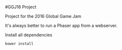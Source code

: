 #GGJ16 Project

Project for the 2016 Global Game Jam

It's always better to run a Phaser app from a webserver.

Install all dependencies
    
    bower install
    
